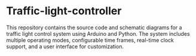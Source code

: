 # Traffic-light-controller
This repository contains the source code and schematic diagrams for a traffic light control system using Arduino and Python. The system includes multiple operating modes, configurable time frames, real-time clock support, and a user interface for customization.
